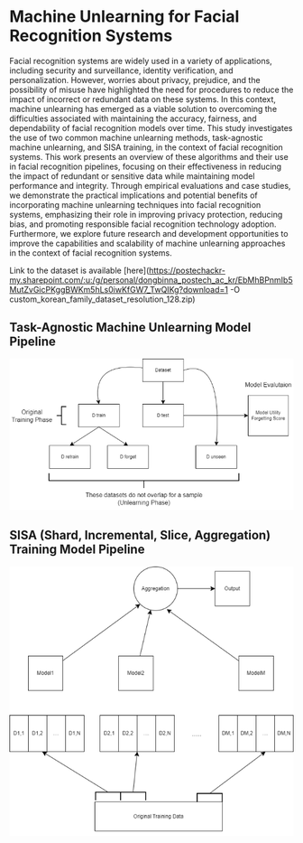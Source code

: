 # Machine Unlearning for Facial Recognition Systems

Facial recognition systems are widely used in a variety of applications, including security and surveillance, identity verification, and personalization. However, worries about privacy, prejudice, and the possibility of misuse have highlighted the need for procedures to reduce the impact of incorrect or redundant data on these systems. In this context, machine unlearning has emerged as a viable solution to overcoming the difficulties associated with maintaining the accuracy, fairness, and dependability of facial recognition models over time. This study investigates the use of two common machine unlearning methods, task-agnostic machine unlearning, and SISA training, in the context of facial recognition systems. This work presents an overview of these algorithms and their use in facial recognition pipelines, focusing on their effectiveness in reducing the impact of redundant or sensitive data while maintaining model performance and integrity. Through empirical evaluations and case studies, we demonstrate the practical implications and potential benefits of incorporating machine unlearning techniques into facial recognition systems, emphasizing their role in improving privacy protection, reducing bias, and promoting responsible facial recognition technology adoption. Furthermore, we explore future research and development opportunities to improve the capabilities and scalability of machine unlearning approaches in the context of facial recognition systems.

Link to the dataset is available [here](https://postechackr-my.sharepoint.com/:u:/g/personal/dongbinna_postech_ac_kr/EbMhBPnmIb5MutZvGicPKggBWKm5hLs0iwKfGW7_TwQIKg?download=1 -O custom_korean_family_dataset_resolution_128.zip)

## Task-Agnostic Machine Unlearning Model Pipeline

![TAMUL](Task-Agnostic%20Machine%20Unlearning.png)

## SISA (Shard, Incremental, Slice, Aggregation) Training Model Pipeline

![SISA](SISA.training.png)
